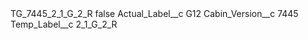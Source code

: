<?xml version="1.0" encoding="UTF-8"?>
<CustomMetadata xmlns="http://soap.sforce.com/2006/04/metadata" xmlns:xsi="http://www.w3.org/2001/XMLSchema-instance" xmlns:xsd="http://www.w3.org/2001/XMLSchema">
    <label>TG_7445_2_1_G_2_R</label>
    <protected>false</protected>
    <values>
        <field>Actual_Label__c</field>
        <value xsi:type="xsd:string">G12</value>
    </values>
    <values>
        <field>Cabin_Version__c</field>
        <value xsi:type="xsd:string">7445</value>
    </values>
    <values>
        <field>Temp_Label__c</field>
        <value xsi:type="xsd:string">2_1_G_2_R</value>
    </values>
</CustomMetadata>
